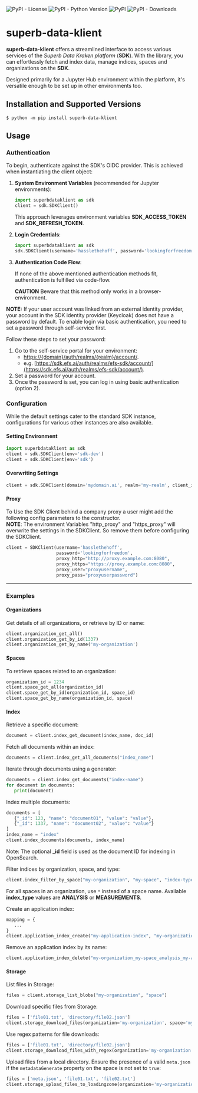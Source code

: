 ![PyPI - License](https://img.shields.io/pypi/l/superb-data-klient)
![PyPI - Python Version](https://img.shields.io/pypi/pyversions/superb-data-klient)
![PyPI](https://img.shields.io/pypi/v/superb-data-klient?label=version)
![PyPI - Downloads](https://img.shields.io/pypi/dm/superb-data-klient)


# superb-data-klient


**superb-data-klient** offers a streamlined interface to access various services of the *Superb Data Kraken platform* (**SDK**). With the library, you can
effortlessly fetch and index data, manage indices, spaces and organizations on the **SDK**.

Designed primarily for a Jupyter Hub environment within the platform, it's versatile enough to be set up in other environments too.


## Installation and Supported Versions

```console
$ python -m pip install superb-data-klient
```

## Usage


### Authentication


To begin, authenticate against the SDK's OIDC provider. This is achieved when instantiating the client object:

1. **System Environment Variables** (recommended for Jupyter environments):
    ```python
    import superbdataklient as sdk
    client = sdk.SDKClient()
    ```
   This approach leverages environment variables **SDK_ACCESS_TOKEN** and **SDK_REFRESH_TOKEN**.


2. **Login Credentials**:
    ``` python
    import superbdataklient as sdk
    sdk.SDKClient(username='hasslethehoff', password='lookingforfreedom')
    ```

3. **Authentication Code Flow**:

   If none of the above mentioned authentication methods fit, authentication is fulfilled via code-flow.

   **CAUTION** Beware that this method only works in a browser-environment.

**NOTE:** If your user account was linked from an external identity provider, your account in the SDK identity provider (Keycloak) does not have a password by default. To enable login via basic authentication, you need to set a password through self-service first.

Follow these steps to set your password:

1. Go to the self-service portal for your environment:
   - [https://{domain}/auth/realms/{realm}/account/](https://{domain}/auth/realms/{realm}/account/).
   - e.g. [https://sdk.efs.ai/auth/realms/efs-sdk/account/](https://sdk.efs.ai/auth/realms/efs-sdk/account/).
2. Set a password for your account.
3. Once the password is set, you can log in using basic authentication (option 2).

### Configuration


While the default settings cater to the standard SDK instance, configurations for various other instances are also available.


#### Setting Environment

``` python
import superbdataklient as sdk
client = sdk.SDKClient(env='sdk-dev')
client = sdk.SDKClient(env='sdk')
```

#### Overwriting Settings

``` python
client = sdk.SDKClient(domain='mydomain.ai', realm='my-realm', client_id='my-client-id', api_version='v13.37')
```


#### Proxy
To Use the SDK Client behind a company proxy a user might add the following config parameters to the constructor.  
**NOTE**: The environment Variables "http_proxy" and "https_proxy" will overwrite the settings in the SDKClient. 
So remove them before configuring the SDKClient.
```python
client = SDKClient(username='hasslethehoff', 
                   password='lookingforfreedom', 
                   proxy_http="http://proxy.example.com:8080", 
                   proxy_https="https://proxy.example.com:8080", 
                   proxy_user="proxyusername", 
                   proxy_pass="proxyuserpassword")
```

---
### Examples


#### Organizations


Get details of all organizations, or retrieve by ID or name:

``` python
client.organization_get_all()
client.organization_get_by_id(1337)
client.organization_get_by_name('my-organization')
```

#### Spaces


To retrieve spaces related to an organization:

``` python
organization_id = 1234
client.space_get_all(organization_id)
client.space_get_by_id(organization_id, space_id)
client.space_get_by_name(organization_id, space)
```

#### Index


<!--
TODO: implement after search service works without all_access ()

List all accessible indices:

``` python
indices = client.index_get_all()
```
-->

Retrieve a specific document:

``` python
document = client.index_get_document(index_name, doc_id)
``` 

Fetch all documents within an index:

``` python
documents = client.index_get_all_documents("index_name")
```

Iterate through documents using a generator:

``` python
documents = client.index_get_documents("index-name")
for document in documents:
   print(document)
```

Index multiple documents:

``` python
documents = [
   {"_id": 123, "name": "document01", "value": "value"},
   {"_id": 1337, "name": "document02", "value": "value"}
]
index_name = "index"
client.index_documents(documents, index_name)
``` 

Note: The optional **_id** field is used as the document ID for indexing in OpenSearch.

Filter indices by organization, space, and type:

``` python
client.index_filter_by_space("my-organization", "my-space", "index-type")
```

For all spaces in an organization, use `*` instead of a space name. Available **index_type** values are **ANALYSIS** or **MEASUREMENTS**.

Create an application index:

``` python
mapping = {
   ...
}
client.application_index_create("my-application-index", "my-organization", "my-space", mapping)
```

Remove an application index by its name:

``` python
client.application_index_delete("my-organization_my-space_analysis_my-application-index")
```

#### Storage


List files in Storage:

``` python
files = client.storage_list_blobs("my-organization", "space")
```

Download specific files from Storage:

``` python
files = ['file01.txt', 'directory/file02.json']
client.storage_download_files(organization='my-organization', space='my-space', files=files, local_dir='tmp')
```

Use regex patterns for file downloads:

``` python
files = ['file01.txt', 'directory/file02.json']
client.storage_download_files_with_regex(organization='my-organization', space='my-space', files=files, local_dir='tmp', regex=r'.*json$')
```

Upload files from a local directory. Ensure the presence of a valid `meta.json` if the `metadataGenerate` property on the space is not set to `true`:

``` python
files = ['meta.json', 'file01.txt', 'file02.txt']
client.storage_upload_files_to_loadingzone(organization='my-organization', space='my-space', files= files, local_dir='tmp')
```

